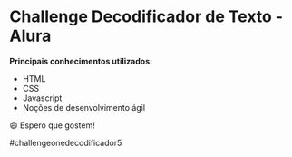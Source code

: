 # Challenge Decodificador de Texto - Alura

**Principais conhecimentos utilizados:**

- HTML
- CSS
- Javascript
- Noções de desenvolvimento ágil

:smile: Espero que gostem!

#challengeonedecodificador5
